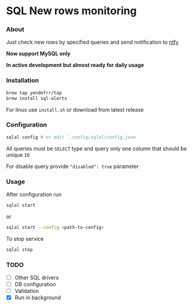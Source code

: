 # SQL New rows monitoring

### About

Just check new rows by specified queries and send notification to [ntfy](https://ntfy.sh/)

**Now support MySQL only**

**In active development but almost ready for daily usage**

### Installation
```bash
brew tap yendefrr/tap
brew install sql-alerts
```
For linux use `install.sh` or download from latest release

### Configuration

```bash
sqlal config # or edit `.config/sqlal/config.json
```

All queries must be `SELECT` type and query only one column that should be unique `ID`

For disable query provide `"disabled": true` parameter

### Usage

After configuration run

```bash
sqlal start
```
or
```bash
sqlal start --config <path-to-config> 
```

To stop service
```bash
sqlal stop
```

### TODO

- [ ] Other SQL drivers
- [ ] DB configuration
- [ ] Validation
- [x] Run in background
